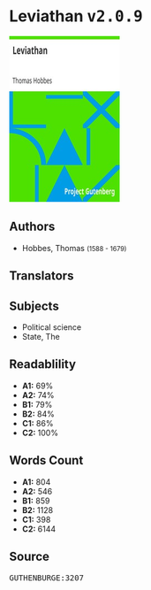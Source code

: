 # Leviathan <kbd>v2.0.9</kbd>

![](./cover.medium.jpg "")

## Authors


 - Hobbes, Thomas <small>(1588 - 1679)</small>

## Translators



## Subjects


 - Political science
 - State, The

## Readablility


 - **A1:** 69%
 - **A2:** 74%
 - **B1:** 79%
 - **B2:** 84%
 - **C1:** 86%
 - **C2:** 100%

## Words Count


 - **A1:** 804
 - **A2:** 546
 - **B1:** 859
 - **B2:** 1128
 - **C1:** 398
 - **C2:** 6144

## Source


<kbd>GUTHENBURGE:3207</kbd>
